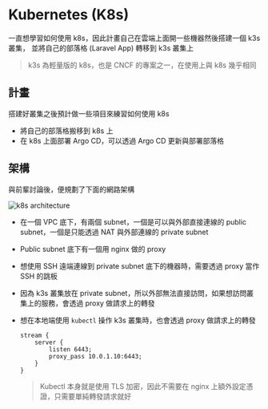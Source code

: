 # Kubernetes (K8s)

一直想學習如何使用 k8s，因此計畫自己在雲端上面開一些機器然後搭建一個 k3s 叢集，
並將自己的部落格 (Laravel App) 轉移到 k3s 叢集上

> k3s 為輕量版的 k8s，也是 CNCF 的專案之一，在使用上與 k8s 幾乎相同

## 計畫

搭建好叢集之後預計做一些項目來練習如何使用 k8s

- 將自己的部落格搬移到 k8s 上
- 在 k8s 上面部署 Argo CD，可以透過 Argo CD 更新與部署部落格

## 架構

與前輩討論後，便規劃了下面的網路架構

![k8s architecture](https://allen-files.s3.ap-northeast-1.amazonaws.com/images/k8s-architecture.jpg)

- 在一個 VPC 底下，有兩個 subnet，一個是可以與外部直接連線的 public subnet，一個是只能透過 NAT 與外部連線的 private subnet
- Public subnet 底下有一個用 nginx 做的 proxy
- 想使用 SSH 遠端連線到 private subnet 底下的機器時，需要透過 proxy 當作 SSH 的跳板
- 因為 k3s 叢集放在 private subnet，所以外部無法直接訪問，如果想訪問叢集上的服務，會透過 proxy 做請求上的轉發
- 想在本地端使用 `kubectl` 操作 k3s 叢集時，也會透過 proxy 做請求上的轉發

  ```nginx
  stream {
      server {
          listen 6443;
          proxy_pass 10.0.1.10:6443;
      }
  }
  ```

  > Kubectl 本身就是使用 TLS 加密，因此不需要在 nginx 上額外設定憑證，只需要單純轉發請求就好
